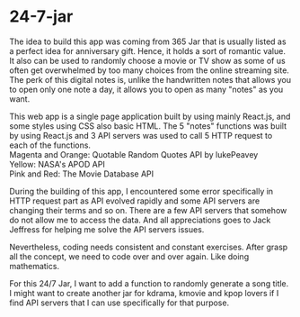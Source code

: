 # 24-7-jar

The idea to build this app was coming from 365 Jar that is usually listed as a perfect idea for anniversary gift. Hence, it holds a sort of romantic value.
It also can be used to randomly choose a movie or TV show as some of us often get overwhelmed by too many choices from the online streaming site.
The perk of this digital notes is, unlike the handwritten notes that allows you to open only one note a day, it allows you to open as many "notes" as you want.

This web app is a single page application built by using mainly React.js, and some styles using CSS also basic HTML. 
The 5 "notes" functions was built by using React.js and 3 API servers was used to call 5 HTTP request to each of the functions. <br />
Magenta and Orange: Quotable Random Quotes API by lukePeavey <br />
Yellow: NASA's APOD API <br />
Pink and Red: The Movie Database API <br />

During the building of this app, I encountered some error specifically in HTTP request part as API evolved rapidly and some 
API servers are changing their terms and so on. There are a few API servers that somehow do not allow me to access the data. And all appreciations
goes to Jack Jeffress for helping me solve the API servers issues. 

Nevertheless, coding needs consistent and constant exercises. 
After grasp all the concept, we need to code over and over again. Like doing mathematics.

For this 24/7 Jar, I want to add a function to randomly generate a song title. 
I might want to create another jar for kdrama, kmovie and kpop lovers if I find API servers that I can use specifically for that purpose. 
